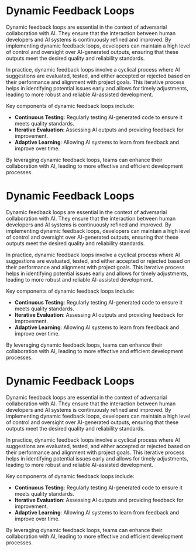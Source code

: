# Dynamic Feedback Loops

Dynamic feedback loops are essential in the context of adversarial collaboration with AI. They ensure that the interaction between human developers and AI systems is continuously refined and improved. By implementing dynamic feedback loops, developers can maintain a high level of control and oversight over AI-generated outputs, ensuring that these outputs meet the desired quality and reliability standards.

In practice, dynamic feedback loops involve a cyclical process where AI suggestions are evaluated, tested, and either accepted or rejected based on their performance and alignment with project goals. This iterative process helps in identifying potential issues early and allows for timely adjustments, leading to more robust and reliable AI-assisted development.

Key components of dynamic feedback loops include:

- **Continuous Testing**: Regularly testing AI-generated code to ensure it meets quality standards.
- **Iterative Evaluation**: Assessing AI outputs and providing feedback for improvement.
- **Adaptive Learning**: Allowing AI systems to learn from feedback and improve over time.

By leveraging dynamic feedback loops, teams can enhance their collaboration with AI, leading to more effective and efficient development processes.
# Dynamic Feedback Loops

Dynamic feedback loops are essential in the context of adversarial collaboration with AI. They ensure that the interaction between human developers and AI systems is continuously refined and improved. By implementing dynamic feedback loops, developers can maintain a high level of control and oversight over AI-generated outputs, ensuring that these outputs meet the desired quality and reliability standards.

In practice, dynamic feedback loops involve a cyclical process where AI suggestions are evaluated, tested, and either accepted or rejected based on their performance and alignment with project goals. This iterative process helps in identifying potential issues early and allows for timely adjustments, leading to more robust and reliable AI-assisted development.

Key components of dynamic feedback loops include:

- **Continuous Testing**: Regularly testing AI-generated code to ensure it meets quality standards.
- **Iterative Evaluation**: Assessing AI outputs and providing feedback for improvement.
- **Adaptive Learning**: Allowing AI systems to learn from feedback and improve over time.

By leveraging dynamic feedback loops, teams can enhance their collaboration with AI, leading to more effective and efficient development processes.
# Dynamic Feedback Loops

Dynamic feedback loops are essential in the context of adversarial collaboration with AI. They ensure that the interaction between human developers and AI systems is continuously refined and improved. By implementing dynamic feedback loops, developers can maintain a high level of control and oversight over AI-generated outputs, ensuring that these outputs meet the desired quality and reliability standards.

In practice, dynamic feedback loops involve a cyclical process where AI suggestions are evaluated, tested, and either accepted or rejected based on their performance and alignment with project goals. This iterative process helps in identifying potential issues early and allows for timely adjustments, leading to more robust and reliable AI-assisted development.

Key components of dynamic feedback loops include:

- **Continuous Testing**: Regularly testing AI-generated code to ensure it meets quality standards.
- **Iterative Evaluation**: Assessing AI outputs and providing feedback for improvement.
- **Adaptive Learning**: Allowing AI systems to learn from feedback and improve over time.

By leveraging dynamic feedback loops, teams can enhance their collaboration with AI, leading to more effective and efficient development processes.
